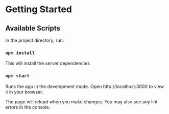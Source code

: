 # Getting Started

## Available Scripts

In the project directory, run:

### `npm install`

This will install the server dependencies

### `npm start`

Runs the app in the development mode.
Open http://localhost:3000 to view it in your browser.

The page will reload when you make changes.
You may also see any lint errors in the console.
